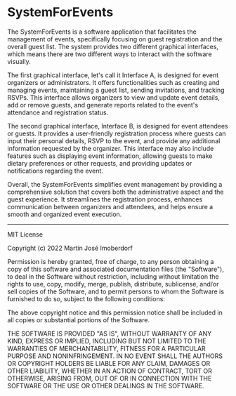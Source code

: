 # SystemForEvents

The SystemForEvents is a software application that facilitates the management of events, specifically focusing on guest registration and the overall guest list. The system provides two different graphical interfaces, which means there are two different ways to interact with the software visually.

The first graphical interface, let's call it Interface A, is designed for event organizers or administrators. It offers functionalities such as creating and managing events, maintaining a guest list, sending invitations, and tracking RSVPs. This interface allows organizers to view and update event details, add or remove guests, and generate reports related to the event's attendance and registration status.

The second graphical interface, Interface B, is designed for event attendees or guests. It provides a user-friendly registration process where guests can input their personal details, RSVP to the event, and provide any additional information requested by the organizer. This interface may also include features such as displaying event information, allowing guests to make dietary preferences or other requests, and providing updates or notifications regarding the event.

Overall, the SystemForEvents simplifies event management by providing a comprehensive solution that covers both the administrative aspect and the guest experience. It streamlines the registration process, enhances communication between organizers and attendees, and helps ensure a smooth and organized event execution.

--------------------------------------------------------------------------------------------------------------------------------------------------------------------------------------------------------------------------------

MIT License

Copyright (c) 2022 Martín José Imoberdorf

Permission is hereby granted, free of charge, to any person obtaining a copy of this software and associated documentation files (the "Software"), to deal in the Software without restriction, including without limitation the rights to use, copy, modify, merge, publish, distribute, sublicense, and/or sell copies of the Software, and to permit persons to whom the Software is furnished to do so, subject to the following conditions:

The above copyright notice and this permission notice shall be included in all copies or substantial portions of the Software.

THE SOFTWARE IS PROVIDED "AS IS", WITHOUT WARRANTY OF ANY KIND, EXPRESS OR IMPLIED, INCLUDING BUT NOT LIMITED TO THE WARRANTIES OF MERCHANTABILITY, FITNESS FOR A PARTICULAR PURPOSE AND NONINFRINGEMENT. IN NO EVENT SHALL THE AUTHORS OR COPYRIGHT HOLDERS BE LIABLE FOR ANY CLAIM, DAMAGES OR OTHER LIABILITY, WHETHER IN AN ACTION OF CONTRACT, TORT OR OTHERWISE, ARISING FROM, OUT OF OR IN CONNECTION WITH THE SOFTWARE OR THE USE OR OTHER DEALINGS IN THE SOFTWARE.
